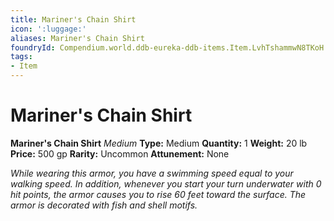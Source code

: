 ```yaml
---
title: Mariner's Chain Shirt
icon: ':luggage:'
aliases: Mariner's Chain Shirt
foundryId: Compendium.world.ddb-eureka-ddb-items.Item.LvhTshammwN8TKoH
tags:
- Item
---
```


# Mariner's Chain Shirt

**Mariner's Chain Shirt**
_Medium_
**Type:** Medium
**Quantity:** 1
**Weight:** 20 lb
**Price:** 500 gp
**Rarity:** Uncommon
**Attunement:** None

*While wearing this armor, you have a swimming speed equal to your walking speed. In addition, whenever you start your turn underwater with 0 hit points, the armor causes you to rise 60 feet toward the surface. The armor is decorated with fish and she<span class="No-Break">ll motifs.</span>*